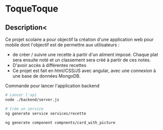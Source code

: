# ToqueToque
## Description<
Ce projet scolaire a pour objectif la création d'une application web pour mobile dont l'objectif est de permettre aux utilisateurs :
- de créer / suivre une recette à partir d'un aliment imposé. Chaque plat sera ensuite noté et un classement sera créé à partir de ces notes.
- D'avoir accès à différentes recettes
- Ce projet est fait en html/CSS/JS avec angular, avec une connexion à une base de données MongoDB.

Commande pour lancer l'application backend
```bash
# Lancer l'api
node ./backend/server.js

# Crée un service
ng generate service services/recette

ng generate component compnents/card_with_picture

```